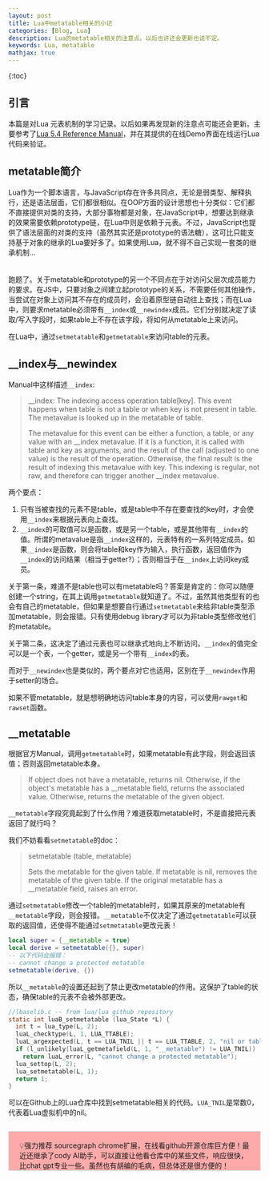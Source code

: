 ```yaml
---
layout: post
title: Lua中metatable相关的小记
categories: [Blog, Lua]
description: Lua的metatable相关的注意点。以后也许还会更新也说不定。
keywords: Lua, metatable
mathjax: true
---
```


{:toc}

## 引言

本篇是对Lua 元表机制的学习记录。以后如果再发现新的注意点可能还会更新。主要参考了[Lua 5.4 Reference Manual](http://www.lua.org/manual/5.4/manual.html)，并在其提供的在线Demo界面在线运行Lua代码来验证。


## metatable简介

Lua作为一个脚本语言，与JavaScript存在许多共同点，无论是弱类型、解释执行，还是语法层面，它们都很相似。在OOP方面的设计思想也十分类似：它们都不直接提供对类的支持，大部分事物都是对象，在JavaScript中，想要达到继承的效果需要依赖prototype链，在Lua中则是依赖于元表。不过，JavaScript也提供了语法层面的对类的支持（虽然其实还是prototype的语法糖），这可比只能支持基于对象的继承的Lua要好多了。如果使用Lua，就不得不自己实现一套类的继承机制...
<br />
<br />
<br />
跑题了。关于metatable和prototype的另一个不同点在于对访问父层次成员能力的要求。在JS中，只要对象之间建立起prototype的关系，不需要任何其他操作，当尝试在对象上访问其不存在的成员时，会沿着原型链自动往上查找；而在Lua中，则要求metatable必须带有`__index`或`__newindex`成员。它们分别就决定了读取/写入字段时，如果table上不存在该字段，将如何从metatable上来访问。

在Lua中，通过`setmetatable`和`getmetatable`来访问table的元表。

## __index与__newindex

Manual中这样描述`__index`:
> __index: The indexing access operation table[key]. This event happens when table is not a table or when key is not present in table. The metavalue is looked up in the metatable of table.
> 
> The metavalue for this event can be either a function, a table, or any value with an __index metavalue. If it is a function, it is called with table and key as arguments, and the result of the call (adjusted to one value) is the result of the operation. Otherwise, the final result is the result of indexing this metavalue with key. This indexing is regular, not raw, and therefore can trigger another __index metavalue.

两个要点：
1. 只有当被查找的元素不是table，或是table中不存在要查找的key时，才会使用`__index`来根据元表向上查找。
2. `__index`的可取值可以是函数，或是另一个table，或是其他带有`__index`的值。所谓的metavalue是指`__index`这样的，元表特有的一系列特定成员。如果`__index`是函数，则会将table和key作为输入，执行函数，返回值作为`__index`的访问结果（相当于getter?）；否则相当于在`__index`上访问key成员。


关于第一条，难道不是table也可以有metatable吗？答案是肯定的：你可以随便创建一个string，在其上调用`getmetatable`就知道了。不过，虽然其他类型有的也会有自己的metatable，但如果是想要自行通过`setmetatable`来给非table类型添加metatable，则会报错。只有使用debug library才可以为非table类型修改他们的metatable。

关于第二条，这决定了通过元表也可以继承式地向上不断访问。`__index`的值完全可以是一个表，一个getter，或是另一个带有`__index`的表。

而对于`__newindex`也是类似的，两个要点对它也适用，区别在于`__newindex`作用于setter的场合。



如果不管metatable，就是想明确地访问table本身的内容，可以使用`rawget`和`rawset`函数。

## __metatable

根据官方Manual，调用`getmetatable`时，如果metatable有此字段，则会返回该值；否则返回metatable本身。

> If object does not have a metatable, returns nil. Otherwise, if the object's metatable has a __metatable field, returns the associated value. Otherwise, returns the metatable of the given object.

`__metatable`字段究竟起到了什么作用？难道获取metatable时，不是直接把元表返回了就行吗？

我们不妨看看`setmetatable`的doc：

> setmetatable (table, metatable)
> 
> Sets the metatable for the given table. If metatable is nil, removes the metatable of the given table. If the original metatable has a __metatable field, raises an error.

通过`setmetatable`修改一个table的metatable时，如果其原来的metatable有`__metatable`字段，则会报错。`__metatable`不仅决定了通过`getmetatable`可以获取的返回值，还使得不能通过`setmetatable`更改元表！

```lua
local super = {__metatable = true}
local derive = setmetatable({}, super)
-- 以下代码会报错：
-- cannot change a protected metatable
setmetatable(derive, {})
```

所以`__metatable`的设置还起到了禁止更改metatable的作用。这保护了table的状态，确保table的元表不会被外部更改。

```c
//lbaselib.c -- from lua/lua github repository
static int luaB_setmetatable (lua_State *L) {
  int t = lua_type(L, 2);
  luaL_checktype(L, 1, LUA_TTABLE);
  luaL_argexpected(L, t == LUA_TNIL || t == LUA_TTABLE, 2, "nil or table");
  if (l_unlikely(luaL_getmetafield(L, 1, "__metatable") != LUA_TNIL))
    return luaL_error(L, "cannot change a protected metatable");
  lua_settop(L, 2);
  lua_setmetatable(L, 1);
  return 1;
}
```
可以在Github上的Lua仓库中找到setmetatable相关的代码。`LUA_TNIL`是常数0，代表着Lua虚拟机中的nil。
<div style="margin-top:2em;padding:0 1.5em;border:1px solid #d3d3d3;background-color:#FeAAAA">
<br />
💡强力推荐 sourcegraph chrome扩展，在线看github开源仓库巨方便！最近还继承了cody AI助手，可以直接让他看仓库中的某些文件，响应很快，比chat gpt专业一些。虽然也有胡编的毛病，但总体还是很方便的！

<br />
</div>

